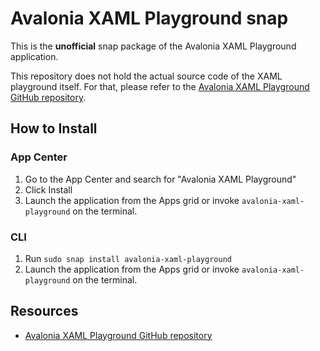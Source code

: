 # Avalonia XAML Playground snap

This is the **unofficial** snap package of the Avalonia XAML Playground application.

This repository does not hold the actual source code of the XAML playground itself. For that, please refer to the [Avalonia XAML Playground GitHub repository](https://github.com/AvaloniaUI/XamlPlayground).

## How to Install

### App Center

1. Go to the App Center and search for "Avalonia XAML Playground"
2. Click Install
3. Launch the application from the Apps grid or invoke `avalonia-xaml-playground` on the terminal.

### CLI

1. Run `sudo snap install avalonia-xaml-playground`
2. Launch the application from the Apps grid or invoke `avalonia-xaml-playground` on the terminal.

## Resources

- [Avalonia XAML Playground GitHub repository](https://github.com/AvaloniaUI/XamlPlayground)
